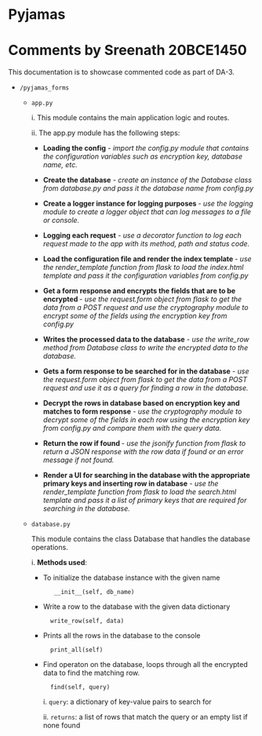 # Pyjamas

# Comments by Sreenath 20BCE1450

This documentation is to showcase commented code as part of DA-3.

-   `/pyjamas_forms`

    -   `app.py`

        i. This module contains the main application logic and routes.

        ii. The app.py module has the following steps:

        -   <b>Loading the config</b> - _import the config.py module that contains the configuration variables such as encryption key, database name, etc._

        -   <b>Create the database</b> - _create an instance of the Database class from database.py and pass it the database name from config.py_

        -   <b>Create a logger instance for logging purposes </b>- _use the logging module to create a logger object that can log messages to a file or console._

        -   <b>Logging each request</b> - _use a decorator function to log each request made to the app with its method, path and status code._

        -   <b>Load the configuration file and render the index template </b>- _use the render_template function from flask to load the index.html template and pass it the configuration variables from config.py_

        -   <b>Get a form response and encrypts the fields that are to be encrypted </b>- _use the request.form object from flask to get the data from a POST request and use the cryptography module to encrypt some of the fields using the encryption key from config.py_

        -   <b>Writes the processed data to the database</b> - _use the write_row method from Database class to write the encrypted data to the database._

        -   <b>Gets a form response to be searched for in the database</b> - _use the request.form object from flask to get the data from a POST request and use it as a query for finding a row in the database._

        -   <b>Decrypt the rows in database based on encryption key and matches to form response</b> - _use the cryptography module to decrypt some of the fields in each row using the encryption key from config.py and compare them with the query data._

        -   <b>Return the row if found </b>- _use the jsonify function from flask to return a JSON response with the row data if found or an error message if not found._

        -   <b>Render a UI for searching in the database with the appropriate primary keys and inserting row in database</b> - _use the render_template function from flask to load the search.html template and pass it a list of primary keys that are required for searching in the database._

    -   `database.py`

        This module contains the class Database that handles the database operations.

        i. <b>Methods used</b>:

        -   To initialize the database instance with the given name

                   __init__(self, db_name)

        -   Write a row to the database with the given data dictionary

                  write_row(self, data)

        -   Prints all the rows in the database to the console

                  print_all(self)

        -   Find operaton on the database, loops through all the encrypted data to find the matching row.

                  find(self, query)

            i. `query`: a dictionary of key-value pairs to search for

            ii. `returns`: a list of rows that match the query or an empty list if none found
